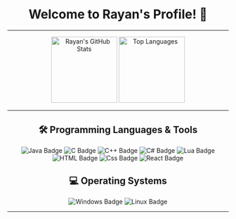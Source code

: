 <h1 align="center">Welcome to Rayan's Profile! 👋</h1>

---

<div align="center">
  <img src="https://github-readme-stats.vercel.app/api?username=rayankombargi&show_icons=true&theme=radical" alt="Rayan's GitHub Stats" height="150" />
  <img src="https://github-readme-stats.vercel.app/api/top-langs/?username=rayankombargi&layout=compact&theme=radical" alt="Top Languages" height="150" />
</div>

---

<h2 align="center">🛠️ Programming Languages & Tools</h2>

<div align="center">
  <img src="https://img.shields.io/badge/Java-ED8B00?style=for-the-badge&logo=java&logoColor=white" alt="Java Badge" />
  <img src="https://img.shields.io/badge/C-A8B9CC?style=for-the-badge&logo=c&logoColor=white" alt="C Badge" />
  <img src="https://img.shields.io/badge/C++-00599C?style=for-the-badge&logo=cplusplus&logoColor=white" alt="C++ Badge" />
  <img src="https://img.shields.io/badge/C%23-239120?style=for-the-badge&logo=csharp&logoColor=white" alt="C# Badge" />
  <img src="https://img.shields.io/badge/Lua-2C2D72?style=for-the-badge&logo=lua&logoColor=white" alt="Lua Badge" />
</div>

<div align="center">
    <img src="https://img.shields.io/badge/HTML-5-orange?style=for-the-badge&logo=HTML&logoColor=white" alt="HTML Badge" >
    <img src="https://img.shields.io/badge/-CSS3-1572B6?logo=css3&logoColor=white&style=for-the-badge" alt="Css Badge">
    <img src="https://img.shields.io/badge/-React-61DAFB?logo=react&logoColor=white&style=for-the-badge" alt="React Badge">
</div>



<h2 align="center">💻 Operating Systems</h2>

<div align="center">
  <img src="https://img.shields.io/badge/Windows-0078D6?style=for-the-badge&logo=windows&logoColor=white" alt="Windows Badge" />
  <img src="https://img.shields.io/badge/Linux-FCC624?style=for-the-badge&logo=linux&logoColor=black" alt="Linux Badge" />
</div>

---
